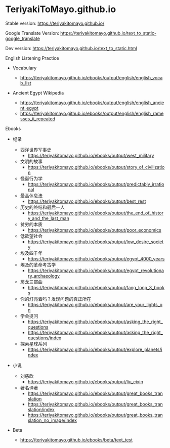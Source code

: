 # TeriyakiToMayo.github.io
Stable version: https://teriyakitomayo.github.io/

Google Translate Version: https://teriyakitomayo.github.io/text_to_static-google_translate

Dev version: https://teriyakitomayo.github.io/text_to_static.html



English Listening Practice 

- Vocabulary 
  - https://teriyakitomayo.github.io/ebooks/output/english/english_vocab_list

- Ancient Egypt Wikipedia 
  - https://teriyakitomayo.github.io/ebooks/output/english/english_ancient_egypt
  - https://teriyakitomayo.github.io/ebooks/output/english/english_ramesses_ii_repeated

Ebooks 

- 纪录
  - 西洋世界军事史
    - https://teriyakitomayo.github.io/ebooks/output/west_military 
  - 文明的故事
    - https://teriyakitomayo.github.io/ebooks/output/story_of_civilization 
  - 怪诞行为学
    - https://teriyakitomayo.github.io/ebooks/output/predictably_irrational 
  - 最高休息法 
    - https://teriyakitomayo.github.io/ebooks/output/best_rest
  - 历史的终结和最后一人 
    - https://teriyakitomayo.github.io/ebooks/output/the_end_of_history_and_the_last_man 
  - 贫穷的本质 
    - https://teriyakitomayo.github.io/ebooks/output/poor_economics 
  - 低欲望社会 
    - https://teriyakitomayo.github.io/ebooks/output/low_desire_society 
  - 埃及四千年 
    - https://teriyakitomayo.github.io/ebooks/output/egypt_4000_years
  - 埃及的革命考古学 
    - https://teriyakitomayo.github.io/ebooks/output/egypt_revolutionary_archaeology
  - 房龙三部曲
    - https://teriyakitomayo.github.io/ebooks/output/fang_long_3_books
  - 你的灯亮着吗？发现问题的真正所在 
    -  https://teriyakitomayo.github.io/ebooks/output/are_your_lights_on
  - 学会提问 
    - https://teriyakitomayo.github.io/ebooks/output/asking_the_right_questions
    - https://teriyakitomayo.github.io/ebooks/output/asking_the_right_questions/index
  - 探索星球系列
    - https://teriyakitomayo.github.io/ebooks/output/explore_planets/index
  
- 小说
  - 刘慈欣 
    - https://teriyakitomayo.github.io/ebooks/output/liu_cixin 
  - 著名译著 
    - https://teriyakitomayo.github.io/ebooks/output/great_books_translation
    - https://teriyakitomayo.github.io/ebooks/output/great_books_translation/index
    - https://teriyakitomayo.github.io/ebooks/output/great_books_translation_no_image/index
- Beta 
  - https://teriyakitomayo.github.io/ebooks/beta/text_test





